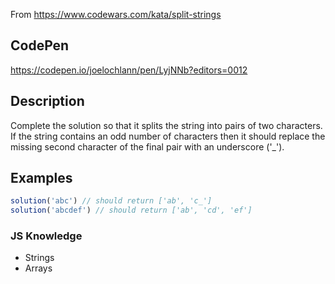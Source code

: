 From https://www.codewars.com/kata/split-strings

## CodePen
https://codepen.io/joelochlann/pen/LyjNNb?editors=0012

## Description

Complete the solution so that it splits the string into pairs of two characters. If the string contains an odd number of characters then it should replace the missing second character of the final pair with an underscore ('_').

## Examples

```javascript
solution('abc') // should return ['ab', 'c_']
solution('abcdef') // should return ['ab', 'cd', 'ef']
```

### JS Knowledge
- Strings
- Arrays
